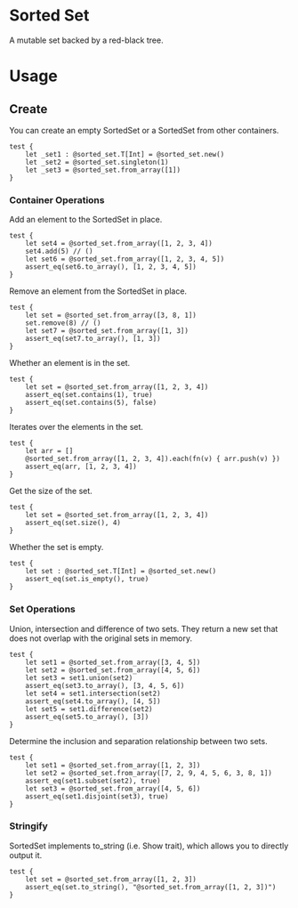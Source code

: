 # Sorted Set

A mutable set backed by a red-black tree.

# Usage

## Create

You can create an empty SortedSet or a SortedSet from other containers.

```moonbit
test {
    let _set1 : @sorted_set.T[Int] = @sorted_set.new()
    let _set2 = @sorted_set.singleton(1)
    let _set3 = @sorted_set.from_array([1])
}
```
### Container Operations

Add an element to the SortedSet in place.

```moonbit
test {
    let set4 = @sorted_set.from_array([1, 2, 3, 4])
    set4.add(5) // ()
    let set6 = @sorted_set.from_array([1, 2, 3, 4, 5])
    assert_eq(set6.to_array(), [1, 2, 3, 4, 5])
}
```

Remove an element from the SortedSet in place.

```moonbit
test {
    let set = @sorted_set.from_array([3, 8, 1]) 
    set.remove(8) // () 
    let set7 = @sorted_set.from_array([1, 3])
    assert_eq(set7.to_array(), [1, 3])
}
```

Whether an element is in the set.

```moonbit
test {
    let set = @sorted_set.from_array([1, 2, 3, 4])
    assert_eq(set.contains(1), true)
    assert_eq(set.contains(5), false)
}
```

Iterates over the elements in the set.

```moonbit
test {
    let arr = []
    @sorted_set.from_array([1, 2, 3, 4]).each(fn(v) { arr.push(v) })
    assert_eq(arr, [1, 2, 3, 4])
}
```

Get the size of the set.

```moonbit
test {
    let set = @sorted_set.from_array([1, 2, 3, 4])
    assert_eq(set.size(), 4)
}
```

Whether the set is empty.

```moonbit
test {
    let set : @sorted_set.T[Int] = @sorted_set.new()
    assert_eq(set.is_empty(), true)
}
```

### Set Operations

Union, intersection and difference of two sets. They return a new set that does not overlap with the original sets in memory.

```moonbit
test {
    let set1 = @sorted_set.from_array([3, 4, 5])
    let set2 = @sorted_set.from_array([4, 5, 6])
    let set3 = set1.union(set2)
    assert_eq(set3.to_array(), [3, 4, 5, 6])
    let set4 = set1.intersection(set2)
    assert_eq(set4.to_array(), [4, 5])
    let set5 = set1.difference(set2)
    assert_eq(set5.to_array(), [3])
}
```

Determine the inclusion and separation relationship between two sets.

```moonbit
test {
    let set1 = @sorted_set.from_array([1, 2, 3])
    let set2 = @sorted_set.from_array([7, 2, 9, 4, 5, 6, 3, 8, 1])
    assert_eq(set1.subset(set2), true)
    let set3 = @sorted_set.from_array([4, 5, 6])
    assert_eq(set1.disjoint(set3), true)
}
```

### Stringify

SortedSet implements to_string (i.e. Show trait), which allows you to directly output it.

```moonbit
test {
    let set = @sorted_set.from_array([1, 2, 3])
    assert_eq(set.to_string(), "@sorted_set.from_array([1, 2, 3])")
}
```

